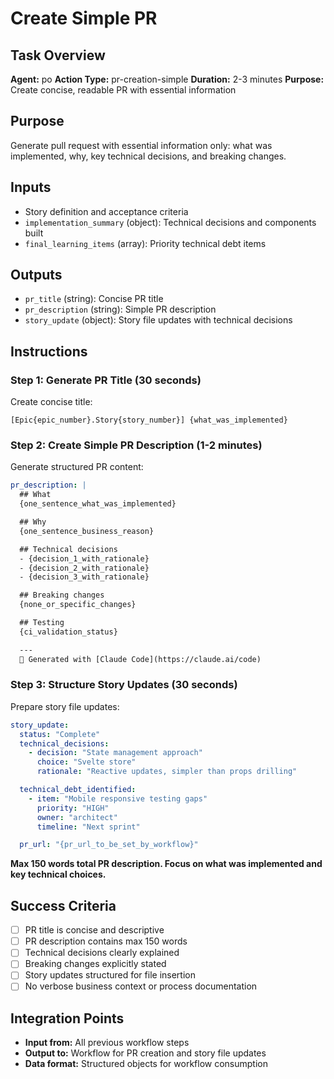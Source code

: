 # Create Simple PR

## Task Overview

**Agent:** po
**Action Type:** pr-creation-simple
**Duration:** 2-3 minutes
**Purpose:** Create concise, readable PR with essential information

## Purpose

Generate pull request with essential information only: what was implemented, why, key technical decisions, and breaking changes.

## Inputs

- Story definition and acceptance criteria
- `implementation_summary` (object): Technical decisions and components built
- `final_learning_items` (array): Priority technical debt items

## Outputs

- `pr_title` (string): Concise PR title
- `pr_description` (string): Simple PR description
- `story_update` (object): Story file updates with technical decisions

## Instructions

### Step 1: Generate PR Title (30 seconds)

Create concise title:

```
[Epic{epic_number}.Story{story_number}] {what_was_implemented}
```

### Step 2: Create Simple PR Description (1-2 minutes)

Generate structured PR content:

```yaml
pr_description: |
  ## What
  {one_sentence_what_was_implemented}

  ## Why
  {one_sentence_business_reason}

  ## Technical decisions
  - {decision_1_with_rationale}
  - {decision_2_with_rationale}
  - {decision_3_with_rationale}

  ## Breaking changes
  {none_or_specific_changes}

  ## Testing
  {ci_validation_status}

  ---
  🤖 Generated with [Claude Code](https://claude.ai/code)
```

### Step 3: Structure Story Updates (30 seconds)

Prepare story file updates:

```yaml
story_update:
  status: "Complete"
  technical_decisions:
    - decision: "State management approach"
      choice: "Svelte store"
      rationale: "Reactive updates, simpler than props drilling"

  technical_debt_identified:
    - item: "Mobile responsive testing gaps"
      priority: "HIGH"
      owner: "architect"
      timeline: "Next sprint"

  pr_url: "{pr_url_to_be_set_by_workflow}"
```

**Max 150 words total PR description. Focus on what was implemented and key technical choices.**

## Success Criteria

- [ ] PR title is concise and descriptive
- [ ] PR description contains max 150 words
- [ ] Technical decisions clearly explained
- [ ] Breaking changes explicitly stated
- [ ] Story updates structured for file insertion
- [ ] No verbose business context or process documentation

## Integration Points

- **Input from:** All previous workflow steps
- **Output to:** Workflow for PR creation and story file updates
- **Data format:** Structured objects for workflow consumption
